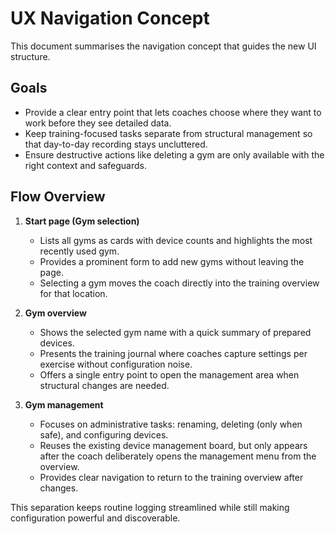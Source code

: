 # UX Navigation Concept

This document summarises the navigation concept that guides the new UI structure.

## Goals

- Provide a clear entry point that lets coaches choose where they want to work before they see detailed data.
- Keep training-focused tasks separate from structural management so that day-to-day recording stays uncluttered.
- Ensure destructive actions like deleting a gym are only available with the right context and safeguards.

## Flow Overview

1. **Start page (Gym selection)**
   - Lists all gyms as cards with device counts and highlights the most recently used gym.
   - Provides a prominent form to add new gyms without leaving the page.
   - Selecting a gym moves the coach directly into the training overview for that location.

2. **Gym overview**
   - Shows the selected gym name with a quick summary of prepared devices.
   - Presents the training journal where coaches capture settings per exercise without configuration noise.
   - Offers a single entry point to open the management area when structural changes are needed.

3. **Gym management**
   - Focuses on administrative tasks: renaming, deleting (only when safe), and configuring devices.
   - Reuses the existing device management board, but only appears after the coach deliberately opens the management menu from the overview.
   - Provides clear navigation to return to the training overview after changes.

This separation keeps routine logging streamlined while still making configuration powerful and discoverable.
